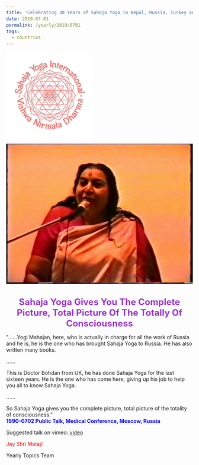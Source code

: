 ```yaml
---
title: 'Celebrating 30 Years of Sahaja Yoga in Nepal, Russia, Turkey and Ukraine, Post 15'
date: 2019-07-01
permalink: /yearly/2019/0701
tags:
  - countries
---
```


![PICTURE 9](/images/image9.png)

<div style="text-align: center"><img src="/images/image10.png" /></div>

<br>
<p style="color:DarkOrchid; text-align:center">
<font size="+2"><b>Sahaja Yoga Gives You The Complete Picture, Total Picture Of The Totally Of Consciousness</b><br></font>
</p>

<p>
"......Yogi Mahajan, here, who is actually in charge for all the work of Russia and he is, he is the one who has brought Sahaja Yoga to Russia. He has also written many books. <br>

...... <br> 

This is Doctor Bohdan from UK, he has done Sahaja Yoga for the last sixteen years. He is the one who has come here, giving up his job to help you all to know Sahaja Yoga.<br>  

...... <br> 

So Sahaja Yoga gives you the complete picture, total picture of the totality of consciousness."<br>
<font color="blue"><b>1990-0702 Public Talk, Medical Conference, Moscow, Russia</b></font><br>
</p>

Suggested talk on vimeo: <a href="https://vimeo.com/88480615"> video</a><br>

<p style="color:red;">Jay Shri Mataji!<br></p>

Yearly Topics Team